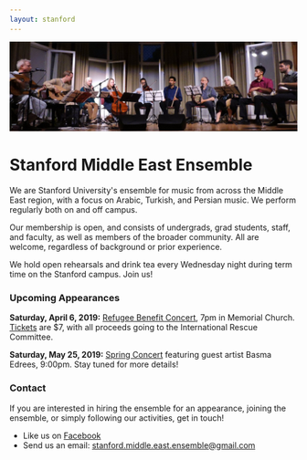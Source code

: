 ```yaml
---
layout: stanford
---
```


![concert](img/concert.jpg)

Stanford Middle East Ensemble
=============================

We are Stanford University's ensemble for music from across the Middle East region, with a focus on Arabic, Turkish, and Persian music. We perform regularly both on and off campus.

Our membership is open, and consists of undergrads, grad students, staff, and faculty, as well as members of the broader community. All are welcome, regardless of background or prior experience.

We hold open rehearsals and drink tea every Wednesday night during term time on the Stanford campus. Join us!


### Upcoming Appearances

**Saturday, April 6, 2019:** [Refugee Benefit Concert](https://www.facebook.com/events/1014926251964675/), 7pm in Memorial Church. [Tickets](https://bit.ly/refugeebc19) are $7, with all proceeds going to the International Rescue Committee.

**Saturday, May 25, 2019:** [Spring Concert](https://www.facebook.com/events/424076941696550/) featuring guest artist Basma Edrees, 9:00pm. Stay tuned for more details!

### Contact

If you are interested in hiring the ensemble for an appearance, joining the ensemble, or simply following our activities, get in touch!
- Like us on [Facebook](https://facebook.com/StanfordMEE)
- Send us an email: stanford.middle.east.ensemble@gmail.com
